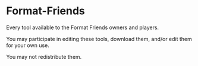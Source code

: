 # Format-Friends
Every tool available to the Format Friends owners and players.

You may participate in editing these tools, download them, and/or edit them for your own use.

You may not redistribute them.
